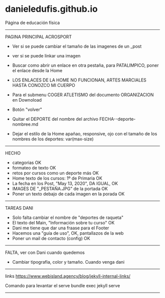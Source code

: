 # danieledufis.github.io

Página de educación física

---

PAGINA PRINCIPAL ACROSPORT
- Ver si se puede cambiar el tamaño de las imagenes de un _post
- ver si se puede linkar una imagen

- Buscar como abrir un enlace en otra pestaña, para PATALIMPICO, poner el enlace desde la Home 
- LOS ENLACES DE LA HOME NO FUNCIONAN, ARTES MARCIALES HASTA CONOZCO MI CUERPO
- Para el submenu COGER ATLETISMO del documento ORGANIZACION en Downoload
- Botón "volver"
- Quitar el DEPORTE del nombre del archivo FECHA--deporte-nombree.md
- Dejar el estilo de la Home apañao, responsive, ojo con el tamaño de los nombres de los deportes: var(max-size)

---

HECHO
- categorias OK
- formateo de texto OK
- retos por cursos como un deporte más OK
- Home texto de los cursos: 1º de Primaria OK
- La fecha en los Post, "May 13, 2020", DA IGUAL, OK
- IMAGES DE "_PESTAÑA.JPG" de la portada OK
- Poner un texto debajo de cada imagen en la porada OK

---

TAREAS DANI
- Solo falta cambiar el nombre de "deportes de raqueta"
- El texto del Main, "Información sobre tu curso" OK
- Dani me tiene que dar una fraase para el Footer
- Hacemos una "guía de uso", OK, pantallazos de la web
- Poner un mail de contacto (config) OK

---

FALTA, ver con Dani cuando quedemos
- Cambiar tipografia, color y tamaño. Cuando venga dani

---

links
https://www.webisland.agency/blog/jekyll-internal-links/


Comando para levantar el serve
bundle exec jekyll serve


---
